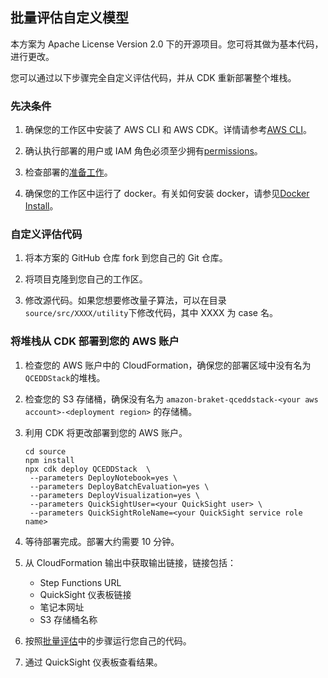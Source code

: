 ## 批量评估自定义模型

本方案为 Apache License Version 2.0 下的开源项目。您可将其做为基本代码，进行更改。

您可以通过以下步骤完全自定义评估代码，并从 CDK 重新部署整个堆栈。

### 先决条件

1. 确保您的工作区中安装了 AWS CLI 和 AWS CDK。详情请参考[AWS CLI](https://docs.aws.amazon.com/cli/latest/userguide/getting-started-install.html)。
2. 确认执行部署的用户或 IAM 角色必须至少拥有[permissions](./permissions.json)。

3. 检查部署的[准备工作](../../deployment.md)。

4. 确保您的工作区中运行了 docker。有关如何安装 docker，请参见[Docker Install](https://docs.docker.com/engine/install/)。

### 自定义评估代码

1. 将本方案的 GitHub 仓库 fork 到您自己的 Git 仓库。

2. 将项目克隆到您自己的工作区。

3. 修改源代码。如果您想要修改量子算法，可以在目录`source/src/XXXX/utility`下修改代码，其中 XXXX 为 case 名。

### 将堆栈从 CDK 部署到您的 AWS 账户

1.  检查您的 AWS 账户中的 CloudFormation，确保您的部署区域中没有名为`QCEDDStack`的堆栈。

2.  检查您的 S3 存储桶，确保没有名为 `amazon-braket-qceddstack-<your aws account>-<deployment region>` 的存储桶。

3.  利用 CDK 将更改部署到您的 AWS 账户。

        cd source
        npm install
        npx cdk deploy QCEDDStack  \
         --parameters DeployNotebook=yes \
         --parameters DeployBatchEvaluation=yes \
         --parameters DeployVisualization=yes \
         --parameters QuickSightUser=<your QuickSight user> \
         --parameters QuickSightRoleName=<your QuickSight service role name>

4.  等待部署完成。部署大约需要 10 分钟。

5.  从 CloudFormation 输出中获取输出链接，链接包括：

    - Step Functions URL
    - QuickSight 仪表板链接
    - 笔记本网址
    - S3 存储桶名称

6.  按照[批量评估](batch-evaluation.md)中的步骤运行您自己的代码。

7.  通过 QuickSight 仪表板查看结果。
